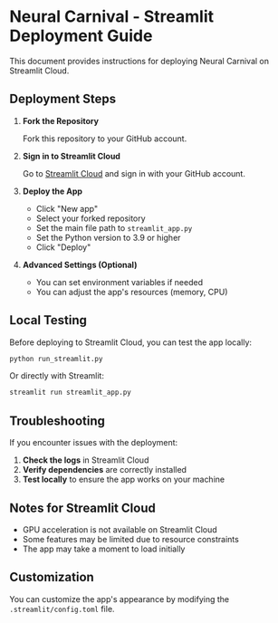 # Neural Carnival - Streamlit Deployment Guide

This document provides instructions for deploying Neural Carnival on Streamlit Cloud.

## Deployment Steps

1. **Fork the Repository**
   
   Fork this repository to your GitHub account.

2. **Sign in to Streamlit Cloud**
   
   Go to [Streamlit Cloud](https://streamlit.io/cloud) and sign in with your GitHub account.

3. **Deploy the App**
   
   - Click "New app"
   - Select your forked repository
   - Set the main file path to `streamlit_app.py`
   - Set the Python version to 3.9 or higher
   - Click "Deploy"

4. **Advanced Settings (Optional)**
   
   - You can set environment variables if needed
   - You can adjust the app's resources (memory, CPU)

## Local Testing

Before deploying to Streamlit Cloud, you can test the app locally:

```bash
python run_streamlit.py
```

Or directly with Streamlit:

```bash
streamlit run streamlit_app.py
```

## Troubleshooting

If you encounter issues with the deployment:

1. **Check the logs** in Streamlit Cloud
2. **Verify dependencies** are correctly installed
3. **Test locally** to ensure the app works on your machine

## Notes for Streamlit Cloud

- GPU acceleration is not available on Streamlit Cloud
- Some features may be limited due to resource constraints
- The app may take a moment to load initially

## Customization

You can customize the app's appearance by modifying the `.streamlit/config.toml` file. 